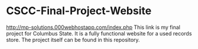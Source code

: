 # CSCC-Final-Project-Website
http://mp-solutions.000webhostapp.com/index.php
This link is my final project for Columbus State. It is a fully functional website for a used records store. The project itself can be found in this repository.

